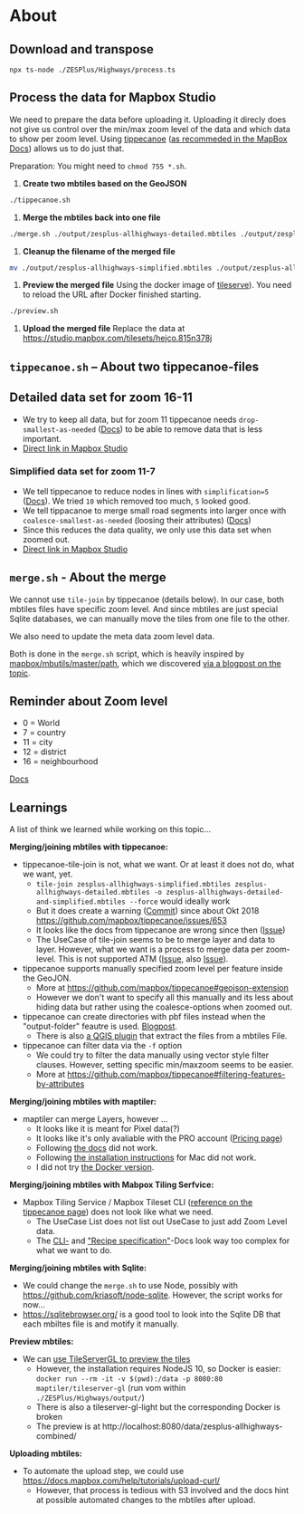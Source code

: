 # About

## Download and transpose

```
npx ts-node ./ZESPlus/Highways/process.ts
```

## Process the data for Mapbox Studio

We need to prepare the data before uploading it. Uploading it direcly does not give us control over the min/max zoom level of the data and which data to show per zoom level. Using [tippecanoe](https://github.com/mapbox/tippecanoe) ([as recommeded in the MapBox Docs](https://docs.mapbox.com/help/troubleshooting/adjust-tileset-zoom-extent/)) allows us to do just that.

Preparation: You might need to `chmod 755 *.sh`.

1. **Create two mbtiles based on the GeoJSON**

```sh
./tippecanoe.sh
```

1. **Merge the mbtiles back into one file**

```sh
./merge.sh ./output/zesplus-allhighways-detailed.mbtiles ./output/zesplus-allhighways-simplified.mbtiles
```

1. **Cleanup the filename of the merged file**

```sh
mv ./output/zesplus-allhighways-simplified.mbtiles ./output/zesplus-allhighways-combined.mbtiles
```

1. **Preview the merged file** Using the docker image of [tileserve](https://github.com/maptiler/tileserver-gl)). You need to reload the URL after Docker finished starting.

```sh
./preview.sh
```

1. **Upload the merged file** Replace the data at https://studio.mapbox.com/tilesets/hejco.815n378j

## `tippecanoe.sh` – About two tippecanoe-files

## Detailed data set for zoom 16-11

- We try to keep all data, but for zoom 11 tippecanoe needs `drop-smallest-as-needed` ([Docs](https://github.com/mapbox/tippecanoe#dropping-a-fraction-of-features-to-keep-under-tile-size-limits)) to be able to remove data that is less important.
- [Direct link in Mapbox Studio](https://studio.mapbox.com/tilesets/hejco.815n378j/)

### Simplified data set for zoom 11-7

- We tell tippecanoe to reduce nodes in lines with `simplification=5` ([Docs](https://github.com/mapbox/tippecanoe#line-and-polygon-simplification)). We tried `10` which removed too much, `5` looked good.
- We tell tippacanoe to merge small road segments into larger once with `coalesce-smallest-as-needed` (loosing their attributes) ([Docs](https://github.com/mapbox/tippecanoe#dropping-a-fraction-of-features-to-keep-under-tile-size-limits))
- Since this reduces the data quality, we only use this data set when zoomed out.
- [Direct link in Mapbox Studio](https://studio.mapbox.com/tilesets/hejco.07eoj5mg/)

## `merge.sh` - About the merge

We cannot use `tile-join` by tippecanoe (details below). In our case, both mbtiles files have specific zoom level. And since mbtiles are just special Sqlite databases, we can manually move the tiles from one file to the other.

We also need to update the meta data zoom level data.

Both is done in the `merge.sh` script, which is heavily inspired by [mapbox/mbutils/master/path](https://raw.githubusercontent.com/mapbox/mbutil/master/patch), which we discovered [via a blogpost on the topic](https://jeromegagnonvoyer.wordpress.com/2015/08/06/merging-multiple-mbtiles-together/).

## Reminder about Zoom level

- 0 = World
- 7 = country
- 11 = city
- 12 = district
- 16 = neighbourhood

[Docs](https://github.com/mapbox/tippecanoe#zoom-levels)

## Learnings

A list of think we learned while working on this topic…

**Merging/joining mbtiles with tippecanoe:**

- tippecanoe-tile-join is not, what we want. Or at least it does not do, what we want, yet.
  - `tile-join zesplus-allhighways-simplified.mbtiles zesplus-allhighways-detailed.mbtiles -o zesplus-allhighways-detailed-and-simplified.mbtiles --force` would ideally work
  - But it does create a warning ([Commit](https://github.com/mapbox/tippecanoe/pull/656/files)) since about Okt 2018 https://github.com/mapbox/tippecanoe/issues/653
  - It looks like the docs from tippecanoe are wrong since then ([Issue](https://github.com/mapbox/tippecanoe/issues/920))
  - The UseCase of tile-join seems to be to merge layer and data to layer. However, what we want is a process to merge data per zoom-level. This is not supported ATM ([Issue](https://github.com/mapbox/tippecanoe/issues/693#issuecomment-842551751), also [Issue](https://github.com/mapbox/tippecanoe/issues/688)).
- tippecanoe supports manually specified zoom level per feature inside the GeoJON.
  - More at https://github.com/mapbox/tippecanoe#geojson-extension
  - However we don't want to specify all this manually and its less about hiding data but rather using the coalesce-options when zoomed out.
- tippecanoe can create directories with pbf files instead when the "output-folder" feautre is used. [Blogpost](https://geovation.github.io/tippecanoe-directory-support).
  - There is also [a QGIS plugin](https://plugins.qgis.org/plugins/tags/pbf/) that extract the files from a mbtiles File.
- tippecanoe can filter data via the `-f` option
  - We could try to filter the data manually using vector style filter clauses. However, setting specific min/maxzoom seems to be easier.
  - More at https://github.com/mapbox/tippecanoe#filtering-features-by-attributes

**Merging/joining mbtiles with maptiler:**

- maptiler can merge Layers, however …
  - It looks like it is meant for Pixel data(?)
  - It looks like it's only avaliable with the PRO account ([Pricing page](https://www.maptiler.com/pricing/))
  - Following [the docs](https://manual.maptiler.com/en/stable/usage.html#merge-mbtiles-utility) did not work.
  - Following [the installation instructions](https://manual.maptiler.com/en/stable/installation.html) for Mac did not work.
  - I did not try [the Docker version](https://hub.docker.com/r/maptiler/engine/).

**Merging/joining mbtiles with Mabpox Tiling Serfvice:**

- Mapbox Tiling Service / Mapbox Tileset CLI ([reference on the tippecanoe page](https://github.com/mapbox/tippecanoe)) does not look like what we need.
  - The UseCase List does not list out UseCase to just add Zoom Level data.
  - The [CLI-](https://docs.mapbox.com/mapbox-tiling-service/guides/#tilesets-cli) and ["Recipe specification"](https://docs.mapbox.com/mapbox-tiling-service/reference/#basic-example)-Docs look way too complex for what we want to do.

**Merging/joining mbtiles with Sqlite:**

- We could change the `merge.sh` to use Node, possibly with https://github.com/kriasoft/node-sqlite. However, the script works for now…
- https://sqlitebrowser.org/ is a good tool to look into the Sqlite DB that each mbiltes file is and motify it manually.

**Preview mbtiles:**

- We can [use TileServerGL to preview the tiles](https://github.com/maptiler/tileserver-gl)
  - However, the installation requires NodeJS 10, so Docker is easier: `docker run --rm -it -v $(pwd):/data -p 8080:80 maptiler/tileserver-gl` (run vom within `./ZESPlus/Highways/output/`)
  - There is also a tileserver-gl-light but the corresponding Docker is broken
  - The preview is at http://localhost:8080/data/zesplus-allhighways-combined/

**Uploading mbtiles:**

- To automate the upload step, we could use https://docs.mapbox.com/help/tutorials/upload-curl/
  - However, that process is tedious with S3 involved and the docs hint at possible automated changes to the mbtiles after upload.
